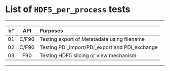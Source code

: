 List of `HDF5_per_process` tests
====
 
----------------------------------------------------------------
| n°  |  API    | Purposes                                       |
|:---:|:------: | :--------------------------------------------- |
| 01  |  C/F90  | Testing export of Metatadata using filename    |
| 02  |  C/F90  | Testing PDI_import/PDI_export and PDI_exchange |
| 03  |  F90    | Testing HDF5 slicing or view mechanism         |
----------------------------------------------------------------
